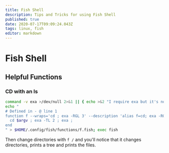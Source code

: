 ```yaml
---
title: Fish Shell
description: Tips and Tricks for using Fish Shell
published: true
date: 2020-07-17T09:09:24.043Z
tags: linux, fish
editor: markdown
---
```


# Fish Shell

## Helpful Functions

### CD with an ls

```bash
command -v exa >/dev/null 2>&1 || { echo >&2 "I require exa but it's not installed, install with cargo install exa.  Aborting."; exit 1; }
echo "
# Defined in - @ line 1
function f --wraps='cd ; exa -RGL 3' --description 'alias f=cd; exa -RGL 3'
  cd $argv ; exa -TL 2 ; exa ;
end
" > $HOME/.config/fish/functions/f.fish; exec fish

```

Then change directories with `f /` and you'll notice that it changes directories, prints a tree and prints the files.